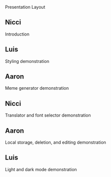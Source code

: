 Presentation Layout

## Nicci
Introduction

## Luis 
Styling demonstration

## Aaron
Meme generator demonstration

## Nicci
Translator and font selector demonstration

## Aaron
Local storage, deletion, and editing demonstration

## Luis
Light and dark mode demonstration
